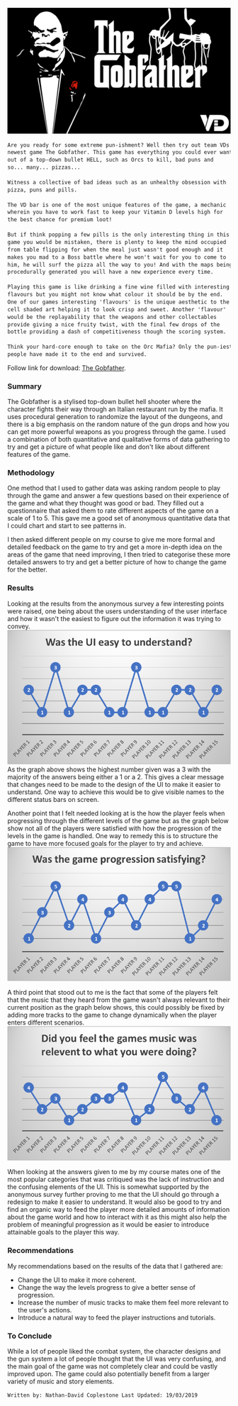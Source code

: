 ![DC](DC.png)

```markdown
Are you ready for some extreme pun-ishment? Well then try out team VDs 
newest game The Gobfather. This game has everything you could ever want 
out of a top-down bullet HELL, such as Orcs to kill, bad puns and 
so... many... pizzas...

Witness a collective of bad ideas such as an unhealthy obsession with 
pizza, puns and pills.

The VD bar is one of the most unique features of the game, a mechanic
wherein you have to work fast to keep your Vitamin D levels high for 
the best chance for premium loot!

But if think popping a few pills is the only interesting thing in this 
game you would be mistaken, there is plenty to keep the mind occupied 
from table flipping for when the meal just wasn't good enough and it 
makes you mad to a Boss battle where he won't wait for you to come to 
him, he will surf the pizza all the way to you! And with the maps being 
procedurally generated you will have a new experience every time.

Playing this game is like drinking a fine wine filled with interesting 
flavours but you might not know what colour it should be by the end. 
One of our games interesting 'flavours' is the unique aesthetic to the 
cell shaded art helping it to look crisp and sweet. Another 'flavour' 
would be the replayability that the weapons and other collectables 
provide giving a nice fruity twist, with the final few drops of the 
bottle providing a dash of competitiveness though the scoring system.

Think your hard-core enough to take on the Orc Mafia? Only the pun-iest 
people have made it to the end and survived.
```

Follow link for download: [The Gobfather](https://sparky439.itch.io/the-gobfather).

### Summary

The Gobfather is a stylised top-down bullet hell shooter where the 
character fights their way through an Italian restaurant run by the
mafia. It uses procedural generation to randomize the layout of the 
dungeons, and there is a big emphasis on the random nature of the
gun drops and how you can get more powerful weapons as you progress
through the game. I used a combination of both quantitative and 
qualitative forms of data gathering to try and get a picture of what
people like and don't like about different features of the game.

### Methodology

One method that I used to gather data was asking random people to 
play through the game and answer a few questions based on their 
experience of the game and what they thought was good or bad.
They filled out a questionnaire that asked them to rate different
aspects of the game on a scale of 1 to 5. This gave me a good set
of anonymous quantitative data that I could chart and start to see
patterns in.

I then asked different people on my course to give me more formal
and detailed feedback on the game to try and get a more in-depth
idea on the areas of the game that need improving, I then tried
to categorise these more detailed answers to try and get a better
picture of how to change the game for the better.

### Results

Looking at the results from the anonymous survey a few interesting 
points were raised, one being about the users understanding of the
user interface and how it wasn't the easiest to figure out the 
information it was trying to convey.
![Data_1](data1.png)
As the graph above shows the highest number given was a 3 with the
majority of the answers being either a 1 or a 2. This gives a clear
message that changes need to be made to the design of the UI to make
it easier to understand. One way to achieve this would be to give
visible names to the different status bars on screen.

Another point that I felt needed looking at is the how the player feels
when progressing through the different levels of the game but as the graph
below show not all of the players were satisfied with how the progression
of the levels in the game is handled. One way to remedy this is to structure
the game to have more focused goals for the player to try and achieve.
![Data_2](data2.png)

A third point that stood out to me is the fact that some of the players
felt that the music that they heard from the game wasn't always relevant
to their current position as the graph below shows, this could possibly
be fixed by adding more tracks to the game to change dynamically when the
player enters different scenarios.
![Data_3](data3.png)

When looking at the answers given to me by my course mates one of the 
most popular categories that was critiqued was the lack of instruction
and the confusing elements of the UI. This is somewhat supported by
the anonymous survey further proving to me that the UI should go
through a redesign to make it easier to understand. It would also be 
good to try and find an organic way to feed the player more detailed
amounts of information about the game world and how to interact with
it as this might also help the problem of meaningful progression as it
would be easier to introduce attainable goals to the player this way.

### Recommendations

My recommendations based on the results of the data that I 
gathered are:
- Change the UI to make it more coherent.
- Change the way the levels progress to give a better sense of progression.
- Increase the number of music tracks to make them feel more relevant to the user's actions.
- Introduce a natural way to feed the player instructions and tutorials.

### To Conclude

While a lot of people liked the combat system, the character designs and the gun system a 
lot of people thought that the UI was very confusing, and the main goal of the game was not
completely clear and could be vastly improved upon. The game could also potentially benefit
from a larger variety of music and story elements.

```
Written by: Nathan-David Coplestone Last Updated: 19/03/2019
```

